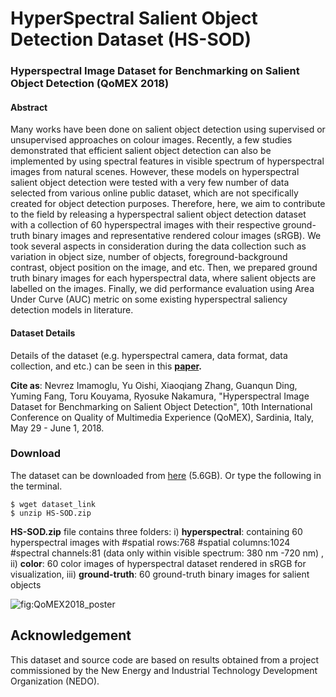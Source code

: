 # HyperSpectral Salient Object Detection Dataset (HS-SOD)

### Hyperspectral Image Dataset for Benchmarking on Salient Object Detection (QoMEX 2018) 

#### Abstract
Many works have been done on salient object detection using supervised or unsupervised approaches on colour images. Recently, a few studies demonstrated that efficient salient object detection can also be implemented by using spectral features in visible spectrum of hyperspectral images from natural scenes. However, these models on hyperspectral salient object detection were tested with a very few number of data selected from various online public dataset, which are not specifically created for object detection purposes. Therefore, here, we aim to contribute to the field by releasing a hyperspectral salient object detection dataset with a collection of 60 hyperspectral images with their respective ground-truth binary images and representative rendered colour images (sRGB). We took several aspects in consideration during the data collection such as variation in object size, number of objects, foreground-background contrast, object position on the image, and etc. Then, we prepared ground truth binary images for each hyperspectral data, where salient objects are labelled on the images. Finally, we did performance evaluation using Area Under Curve (AUC) metric on some existing hyperspectral saliency detection models in literature.

#### Dataset Details
Details of the dataset (e.g. hyperspectral camera, data format, data collection, and etc.) can be seen in this **[paper](https://docs.google.com/viewer?a=v&pid=sites&srcid=ZGVmYXVsdGRvbWFpbnxpbWFtb2dsdW5ldnJlenxneDo0ZDVkYjE1YjVmN2QzMjYx).**  

**Cite as**: Nevrez Imamoglu, Yu Oishi, Xiaoqiang Zhang, Guanqun Ding, Yuming Fang, Toru Kouyama, Ryosuke Nakamura, "Hyperspectral Image Dataset for Benchmarking on Salient Object Detection", 10th International Conference on Quality of Multimedia Experience (QoMEX), Sardinia, Italy, May 29 - June 1, 2018.

### Download
The dataset can be downloaded from [here](dataset_link) (5.6GB). 
Or type the following in the terminal.
```
$ wget dataset_link
$ unzip HS-SOD.zip
```
**HS-SOD.zip** file contains three folders: i) **hyperspectral**: containing 60 hyperspectral images with #spatial rows:768 #spatial columns:1024 #spectral channels:81 (data only within visible spectrum: 380 nm -720 nm) , ii) **color**: 60 color images of hyperspectral dataset rendered in sRGB for visualization, iii) **ground-truth**: 60 ground-truth binary images for salient objects

![fig:QoMEX2018_poster](https://github.com/gistairc/HS-SOD/blob/master/images/poster-QoMEX2018.png "poster")  

## Acknowledgement
This dataset and source code are based on results obtained from a project commissioned by the New Energy and Industrial Technology Development Organization (NEDO).
